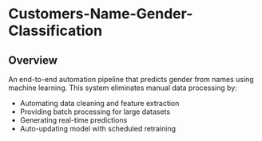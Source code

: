 # Customers-Name-Gender-Classification
## Overview
An end-to-end automation pipeline that predicts gender from names using machine learning. This system eliminates manual data processing by:

- Automating data cleaning and feature extraction
- Providing batch processing for large datasets
- Generating real-time predictions
- Auto-updating model with scheduled retraining
